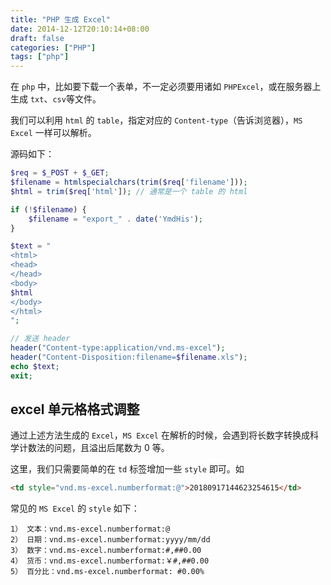 ```yaml
---
title: "PHP 生成 Excel"
date: 2014-12-12T20:10:14+08:00
draft: false
categories: ["PHP"]
tags: ["php"]
---
```


在 `php` 中，比如要下载一个表单，不一定必须要用诸如 `PHPExcel`，或在服务器上生成 `txt`、`csv`等文件。

我们可以利用 `html` 的 `table`，指定对应的 `Content-type`（告诉浏览器），`MS Excel` 一样可以解析。

源码如下：

```php
$req = $_POST + $_GET;
$filename = htmlspecialchars(trim($req['filename']));
$html = trim($req['html']); // 通常是一个 table 的 html

if (!$filename) {
	$filename = "export_" . date('YmdHis');
}

$text = "
<html>
<head>
</head>
<body>
$html
</body>
</html>
";

// 发送 header
header("Content-type:application/vnd.ms-excel");
header("Content-Disposition:filename=$filename.xls");
echo $text;
exit;
```

## excel 单元格格式调整

通过上述方法生成的 `Excel`，`MS Excel` 在解析的时候，会遇到将长数字转换成科学计数法的问题，且溢出后尾数为 0 等。

这里，我们只需要简单的在 `td` 标签增加一些 `style` 即可。如

```html
<td style="vnd.ms-excel.numberformat:@">20180917144623254615</td>
```

常见的 `MS Excel` 的 `style` 如下：

```
1） 文本：vnd.ms-excel.numberformat:@ 
2） 日期：vnd.ms-excel.numberformat:yyyy/mm/dd 
3） 数字：vnd.ms-excel.numberformat:#,##0.00 
4） 货币：vnd.ms-excel.numberformat:￥#,##0.00 
5） 百分比：vnd.ms-excel.numberformat: #0.00% 
```
